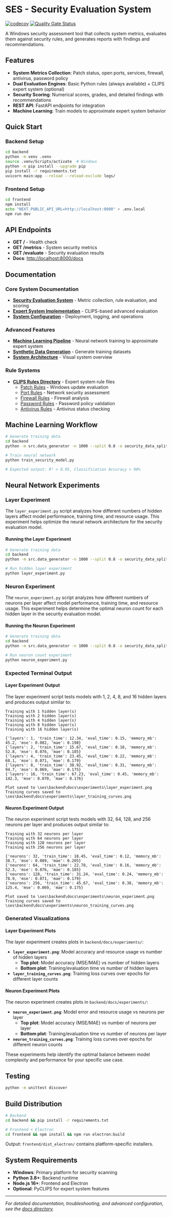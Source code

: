 # SES - Security Evaluation System

[![codecov](https://codecov.io/gh/ajbarea/ses/graph/badge.svg?token=3PfdAPHO7K)](https://codecov.io/gh/ajbarea/ses) [![Quality Gate Status](https://sonarcloud.io/api/project_badges/measure?project=ajbarea_ses&metric=alert_status)](https://sonarcloud.io/summary/new_code?id=ajbarea_ses)

A Windows security assessment tool that collects system metrics, evaluates them against security rules, and generates reports with findings and recommendations.

## Features

- **System Metrics Collection**: Patch status, open ports, services, firewall, antivirus, password policy
- **Dual Evaluation Engines**: Basic Python rules (always available) + CLIPS expert system (optional)
- **Security Scoring**: Numerical scores, grades, and detailed findings with recommendations
- **REST API**: FastAPI endpoints for integration
- **Machine Learning**: Train models to approximate expert system behavior

## Quick Start

### Backend Setup

```bash
cd backend
python -m venv .venv
source .venv/Scripts/activate  # Windows
python -m pip install --upgrade pip
pip install -r requirements.txt
uvicorn main:app --reload --reload-exclude logs/
```

### Frontend Setup

```bash
cd frontend
npm install
echo "NEXT_PUBLIC_API_URL=http://localhost:8000" > .env.local
npm run dev
```

## API Endpoints

- **GET /** - Health check
- **GET /metrics** - System security metrics
- **GET /evaluate** - Security evaluation results
- **Docs**: <http://localhost:8000/docs>

## Documentation

### Core System Documentation

- **[Security Evaluation System](backend/docs/security_evaluation.md)** - Metric collection, rule evaluation, and scoring
- **[Expert System Implementation](backend/docs/expert_system.md)** - CLIPS-based advanced evaluation
- **[System Configuration](backend/docs/system_configuration.md)** - Deployment, logging, and operations

### Advanced Features

- **[Machine Learning Pipeline](backend/docs/ml_trainer.md)** - Neural network training to approximate expert system
- **[Synthetic Data Generation](backend/docs/data_generation.md)** - Generate training datasets
- **[System Architecture](backend/docs/models/ses_system_architecture.mermaid)** - Visual system overview

### Rule Systems

- **[CLIPS Rules Directory](backend/src/clips_rules/)** - Expert system rule files
  - [Patch Rules](backend/src/clips_rules/patch_rules.clp) - Windows update evaluation
  - [Port Rules](backend/src/clips_rules/port_rules.clp) - Network security assessment
  - [Firewall Rules](backend/src/clips_rules/firewall_rules.clp) - Firewall analysis
  - [Password Rules](backend/src/clips_rules/password_rules.clp) - Password policy validation
  - [Antivirus Rules](backend/src/clips_rules/antivirus_rules.clp) - Antivirus status checking

## Machine Learning Workflow

```bash
# Generate training data
cd backend
python -m src.data_generator -n 1000 --split 0.8 -o security_data_split.csv

# Train neural network
python train_security_model.py

# Expected output: R² > 0.95, Classification Accuracy > 90%
```

## Neural Network Experiments

### Layer Experiment

The `layer_experiment.py` script analyzes how different numbers of hidden layers affect model performance, training time, and resource usage. This experiment helps optimize the neural network architecture for the security evaluation model.

#### Running the Layer Experiment

```bash
# Generate training data
cd backend
python -m src.data_generator -n 1000 --split 0.8 -o security_data_split.csv

# Run hidden layer experiment
python layer_experiment.py
```

### Neuron Experiment

The `neuron_experiment.py` script analyzes how different numbers of neurons per layer affect model performance, training time, and resource usage. This experiment helps determine the optimal neuron count for each hidden layer in the security evaluation model.

#### Running the Neuron Experiment

```bash
# Generate training data
cd backend
python -m src.data_generator -n 1000 --split 0.8 -o security_data_split.csv

# Run neuron count experiment
python neuron_experiment.py
```

### Expected Terminal Output

#### Layer Experiment Output

The layer experiment script tests models with 1, 2, 4, 8, and 16 hidden layers and produces output similar to:

```text
Training with 1 hidden layer(s)
Training with 2 hidden layer(s)
Training with 4 hidden layer(s)
Training with 8 hidden layer(s)
Training with 16 hidden layer(s)

{'layers': 1, 'train_time': 12.34, 'eval_time': 0.15, 'memory_mb': 45.2, 'mse': 0.082, 'mae': 0.198}
{'layers': 2, 'train_time': 15.67, 'eval_time': 0.18, 'memory_mb': 52.8, 'mse': 0.076, 'mae': 0.185}
{'layers': 4, 'train_time': 23.45, 'eval_time': 0.22, 'memory_mb': 68.1, 'mse': 0.071, 'mae': 0.179}
{'layers': 8, 'train_time': 38.92, 'eval_time': 0.31, 'memory_mb': 94.7, 'mse': 0.069, 'mae': 0.175}
{'layers': 16, 'train_time': 67.23, 'eval_time': 0.45, 'memory_mb': 142.3, 'mse': 0.070, 'mae': 0.176}

Plot saved to \ses\backend\docs\experiments\layer_experiment.png
Training curves saved to \ses\backend\docs\experiments\layer_training_curves.png
```

#### Neuron Experiment Output

The neuron experiment script tests models with 32, 64, 128, and 256 neurons per layer and produces output similar to:

```text
Training with 32 neurons per layer
Training with 64 neurons per layer
Training with 128 neurons per layer
Training with 256 neurons per layer

{'neurons': 32, 'train_time': 18.45, 'eval_time': 0.12, 'memory_mb': 38.7, 'mse': 0.089, 'mae': 0.205}
{'neurons': 64, 'train_time': 22.78, 'eval_time': 0.16, 'memory_mb': 52.3, 'mse': 0.076, 'mae': 0.185}
{'neurons': 128, 'train_time': 31.24, 'eval_time': 0.24, 'memory_mb': 78.9, 'mse': 0.071, 'mae': 0.179}
{'neurons': 256, 'train_time': 45.67, 'eval_time': 0.38, 'memory_mb': 125.4, 'mse': 0.069, 'mae': 0.175}

Plot saved to \ses\backend\docs\experiments\neuron_experiment.png
Training curves saved to \ses\backend\docs\experiments\neuron_training_curves.png
```

### Generated Visualizations

#### Layer Experiment Plots

The layer experiment creates plots in `backend/docs/experiments/`:

- **`layer_experiment.png`**: Model accuracy and resource usage vs number of hidden layers
  - **Top plot**: Model accuracy (MSE/MAE) vs number of hidden layers
  - **Bottom plot**: Training/evaluation time vs number of hidden layers
- **`layer_training_curves.png`**: Training loss curves over epochs for different layer counts

#### Neuron Experiment Plots

The neuron experiment creates plots in `backend/docs/experiments/`:

- **`neuron_experiment.png`**: Model error and resource usage vs neurons per layer
  - **Top plot**: Model accuracy (MSE/MAE) vs number of neurons per layer
  - **Bottom plot**: Training/evaluation time vs number of neurons per layer
- **`neuron_training_curves.png`**: Training loss curves over epochs for different neuron counts

These experiments help identify the optimal balance between model complexity and performance for your specific use case.

## Testing

```bash
python -m unittest discover
```

## Build Distribution

```bash
# Backend
cd backend && pip install -r requirements.txt

# Frontend + Electron
cd frontend && npm install && npm run electron:build
```

Output: `frontend/dist_electron/` contains platform-specific installers.

## System Requirements

- **Windows**: Primary platform for security scanning
- **Python 3.8+**: Backend runtime
- **Node.js 16+**: Frontend and Electron
- **Optional**: PyCLIPS for expert system features

---

_For detailed documentation, troubleshooting, and advanced configuration, see the [docs directory](backend/docs/)._
